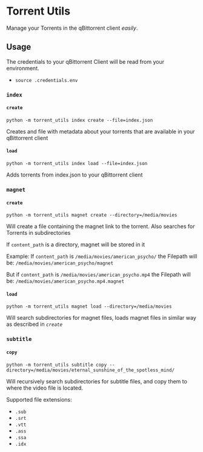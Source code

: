 # Torrent Utils

Manage your Torrents in the qBittorrent client *easily*.

## Usage

The credentials to your qBittorrent Client will be read from your environment.
- `source .credentials.env`

### `index`

#### `create`

`python -m torrent_utils index create --file=index.json`

Creates and file with metadata about your torrents
that are available in your qBittorrent client

#### `load`

`python -m torrent_utils index load --file=index.json`

Adds torrents from index.json to your qBittorrent client

### `magnet`

#### `create`

`python -m torrent_utils magnet create --directory=/media/movies`

Will create a file containing the magnet link to the torrent.
Also searches for Torrents in subdirectories

If `content_path` is a directory, magnet will be stored in it

Example:
If `content_path` is `/media/movies/american_psycho/` the Filepath will be:
`/media/movies/american_psycho/magnet`

But if `content_path` is `/media/movies/american_psycho.mp4` the Filepath will be:
`/media/movies/american_psycho.mp4.magnet`

#### `load`

`python -m torrent_utils magnet load --directory=/media/movies`

Will search subdirectories for magnet files, loads magnet files in similar way as described in *`create`*

### `subtitle`

#### `copy`

`python -m torrent_utils subtitle copy --directory=/media/movies/eternal_sunshine_of_the_spotless_mind/`

Will recursively search subdirectories for subtitle files, and copy them to where the video file is located.

Supported file extensions:

- `.sub`
- `.srt`
- `.vtt`
- `.ass`
- `.ssa`
- `.idx`
